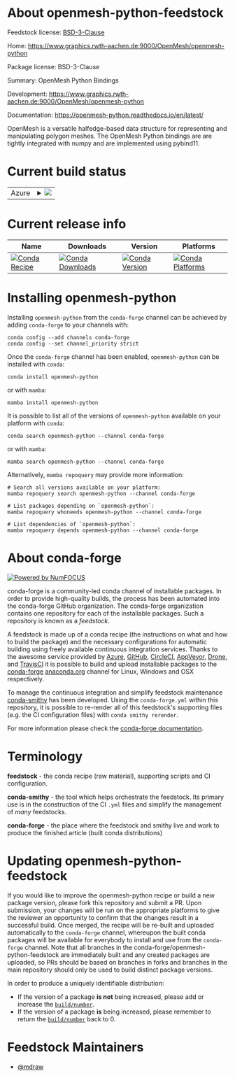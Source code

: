 About openmesh-python-feedstock
===============================

Feedstock license: [BSD-3-Clause](https://github.com/conda-forge/openmesh-python-feedstock/blob/main/LICENSE.txt)

Home: https://www.graphics.rwth-aachen.de:9000/OpenMesh/openmesh-python

Package license: BSD-3-Clause

Summary: OpenMesh Python Bindings

Development: https://www.graphics.rwth-aachen.de:9000/OpenMesh/openmesh-python

Documentation: https://openmesh-python.readthedocs.io/en/latest/

OpenMesh is a versatile halfedge-based data structure for representing
and manipulating polygon meshes.
The OpenMesh Python bindings are are tightly integrated with numpy and
are implemented using pybind11.


Current build status
====================


<table>
    
  <tr>
    <td>Azure</td>
    <td>
      <details>
        <summary>
          <a href="https://dev.azure.com/conda-forge/feedstock-builds/_build/latest?definitionId=6802&branchName=main">
            <img src="https://dev.azure.com/conda-forge/feedstock-builds/_apis/build/status/openmesh-python-feedstock?branchName=main">
          </a>
        </summary>
        <table>
          <thead><tr><th>Variant</th><th>Status</th></tr></thead>
          <tbody><tr>
              <td>linux_64_numpy1.22python3.8.____cpython</td>
              <td>
                <a href="https://dev.azure.com/conda-forge/feedstock-builds/_build/latest?definitionId=6802&branchName=main">
                  <img src="https://dev.azure.com/conda-forge/feedstock-builds/_apis/build/status/openmesh-python-feedstock?branchName=main&jobName=linux&configuration=linux%20linux_64_numpy1.22python3.8.____cpython" alt="variant">
                </a>
              </td>
            </tr><tr>
              <td>linux_64_numpy1.22python3.9.____73_pypy</td>
              <td>
                <a href="https://dev.azure.com/conda-forge/feedstock-builds/_build/latest?definitionId=6802&branchName=main">
                  <img src="https://dev.azure.com/conda-forge/feedstock-builds/_apis/build/status/openmesh-python-feedstock?branchName=main&jobName=linux&configuration=linux%20linux_64_numpy1.22python3.9.____73_pypy" alt="variant">
                </a>
              </td>
            </tr><tr>
              <td>linux_64_numpy2.0python3.10.____cpython</td>
              <td>
                <a href="https://dev.azure.com/conda-forge/feedstock-builds/_build/latest?definitionId=6802&branchName=main">
                  <img src="https://dev.azure.com/conda-forge/feedstock-builds/_apis/build/status/openmesh-python-feedstock?branchName=main&jobName=linux&configuration=linux%20linux_64_numpy2.0python3.10.____cpython" alt="variant">
                </a>
              </td>
            </tr><tr>
              <td>linux_64_numpy2.0python3.11.____cpython</td>
              <td>
                <a href="https://dev.azure.com/conda-forge/feedstock-builds/_build/latest?definitionId=6802&branchName=main">
                  <img src="https://dev.azure.com/conda-forge/feedstock-builds/_apis/build/status/openmesh-python-feedstock?branchName=main&jobName=linux&configuration=linux%20linux_64_numpy2.0python3.11.____cpython" alt="variant">
                </a>
              </td>
            </tr><tr>
              <td>linux_64_numpy2.0python3.12.____cpython</td>
              <td>
                <a href="https://dev.azure.com/conda-forge/feedstock-builds/_build/latest?definitionId=6802&branchName=main">
                  <img src="https://dev.azure.com/conda-forge/feedstock-builds/_apis/build/status/openmesh-python-feedstock?branchName=main&jobName=linux&configuration=linux%20linux_64_numpy2.0python3.12.____cpython" alt="variant">
                </a>
              </td>
            </tr><tr>
              <td>linux_64_numpy2.0python3.9.____cpython</td>
              <td>
                <a href="https://dev.azure.com/conda-forge/feedstock-builds/_build/latest?definitionId=6802&branchName=main">
                  <img src="https://dev.azure.com/conda-forge/feedstock-builds/_apis/build/status/openmesh-python-feedstock?branchName=main&jobName=linux&configuration=linux%20linux_64_numpy2.0python3.9.____cpython" alt="variant">
                </a>
              </td>
            </tr><tr>
              <td>osx_64_numpy1.22python3.8.____cpython</td>
              <td>
                <a href="https://dev.azure.com/conda-forge/feedstock-builds/_build/latest?definitionId=6802&branchName=main">
                  <img src="https://dev.azure.com/conda-forge/feedstock-builds/_apis/build/status/openmesh-python-feedstock?branchName=main&jobName=osx&configuration=osx%20osx_64_numpy1.22python3.8.____cpython" alt="variant">
                </a>
              </td>
            </tr><tr>
              <td>osx_64_numpy1.22python3.9.____73_pypy</td>
              <td>
                <a href="https://dev.azure.com/conda-forge/feedstock-builds/_build/latest?definitionId=6802&branchName=main">
                  <img src="https://dev.azure.com/conda-forge/feedstock-builds/_apis/build/status/openmesh-python-feedstock?branchName=main&jobName=osx&configuration=osx%20osx_64_numpy1.22python3.9.____73_pypy" alt="variant">
                </a>
              </td>
            </tr><tr>
              <td>osx_64_numpy2.0python3.10.____cpython</td>
              <td>
                <a href="https://dev.azure.com/conda-forge/feedstock-builds/_build/latest?definitionId=6802&branchName=main">
                  <img src="https://dev.azure.com/conda-forge/feedstock-builds/_apis/build/status/openmesh-python-feedstock?branchName=main&jobName=osx&configuration=osx%20osx_64_numpy2.0python3.10.____cpython" alt="variant">
                </a>
              </td>
            </tr><tr>
              <td>osx_64_numpy2.0python3.11.____cpython</td>
              <td>
                <a href="https://dev.azure.com/conda-forge/feedstock-builds/_build/latest?definitionId=6802&branchName=main">
                  <img src="https://dev.azure.com/conda-forge/feedstock-builds/_apis/build/status/openmesh-python-feedstock?branchName=main&jobName=osx&configuration=osx%20osx_64_numpy2.0python3.11.____cpython" alt="variant">
                </a>
              </td>
            </tr><tr>
              <td>osx_64_numpy2.0python3.12.____cpython</td>
              <td>
                <a href="https://dev.azure.com/conda-forge/feedstock-builds/_build/latest?definitionId=6802&branchName=main">
                  <img src="https://dev.azure.com/conda-forge/feedstock-builds/_apis/build/status/openmesh-python-feedstock?branchName=main&jobName=osx&configuration=osx%20osx_64_numpy2.0python3.12.____cpython" alt="variant">
                </a>
              </td>
            </tr><tr>
              <td>osx_64_numpy2.0python3.9.____cpython</td>
              <td>
                <a href="https://dev.azure.com/conda-forge/feedstock-builds/_build/latest?definitionId=6802&branchName=main">
                  <img src="https://dev.azure.com/conda-forge/feedstock-builds/_apis/build/status/openmesh-python-feedstock?branchName=main&jobName=osx&configuration=osx%20osx_64_numpy2.0python3.9.____cpython" alt="variant">
                </a>
              </td>
            </tr><tr>
              <td>win_64_numpy1.22python3.8.____cpython</td>
              <td>
                <a href="https://dev.azure.com/conda-forge/feedstock-builds/_build/latest?definitionId=6802&branchName=main">
                  <img src="https://dev.azure.com/conda-forge/feedstock-builds/_apis/build/status/openmesh-python-feedstock?branchName=main&jobName=win&configuration=win%20win_64_numpy1.22python3.8.____cpython" alt="variant">
                </a>
              </td>
            </tr><tr>
              <td>win_64_numpy1.22python3.9.____73_pypy</td>
              <td>
                <a href="https://dev.azure.com/conda-forge/feedstock-builds/_build/latest?definitionId=6802&branchName=main">
                  <img src="https://dev.azure.com/conda-forge/feedstock-builds/_apis/build/status/openmesh-python-feedstock?branchName=main&jobName=win&configuration=win%20win_64_numpy1.22python3.9.____73_pypy" alt="variant">
                </a>
              </td>
            </tr><tr>
              <td>win_64_numpy2.0python3.9.____cpython</td>
              <td>
                <a href="https://dev.azure.com/conda-forge/feedstock-builds/_build/latest?definitionId=6802&branchName=main">
                  <img src="https://dev.azure.com/conda-forge/feedstock-builds/_apis/build/status/openmesh-python-feedstock?branchName=main&jobName=win&configuration=win%20win_64_numpy2.0python3.9.____cpython" alt="variant">
                </a>
              </td>
            </tr>
          </tbody>
        </table>
      </details>
    </td>
  </tr>
</table>

Current release info
====================

| Name | Downloads | Version | Platforms |
| --- | --- | --- | --- |
| [![Conda Recipe](https://img.shields.io/badge/recipe-openmesh--python-green.svg)](https://anaconda.org/conda-forge/openmesh-python) | [![Conda Downloads](https://img.shields.io/conda/dn/conda-forge/openmesh-python.svg)](https://anaconda.org/conda-forge/openmesh-python) | [![Conda Version](https://img.shields.io/conda/vn/conda-forge/openmesh-python.svg)](https://anaconda.org/conda-forge/openmesh-python) | [![Conda Platforms](https://img.shields.io/conda/pn/conda-forge/openmesh-python.svg)](https://anaconda.org/conda-forge/openmesh-python) |

Installing openmesh-python
==========================

Installing `openmesh-python` from the `conda-forge` channel can be achieved by adding `conda-forge` to your channels with:

```
conda config --add channels conda-forge
conda config --set channel_priority strict
```

Once the `conda-forge` channel has been enabled, `openmesh-python` can be installed with `conda`:

```
conda install openmesh-python
```

or with `mamba`:

```
mamba install openmesh-python
```

It is possible to list all of the versions of `openmesh-python` available on your platform with `conda`:

```
conda search openmesh-python --channel conda-forge
```

or with `mamba`:

```
mamba search openmesh-python --channel conda-forge
```

Alternatively, `mamba repoquery` may provide more information:

```
# Search all versions available on your platform:
mamba repoquery search openmesh-python --channel conda-forge

# List packages depending on `openmesh-python`:
mamba repoquery whoneeds openmesh-python --channel conda-forge

# List dependencies of `openmesh-python`:
mamba repoquery depends openmesh-python --channel conda-forge
```


About conda-forge
=================

[![Powered by
NumFOCUS](https://img.shields.io/badge/powered%20by-NumFOCUS-orange.svg?style=flat&colorA=E1523D&colorB=007D8A)](https://numfocus.org)

conda-forge is a community-led conda channel of installable packages.
In order to provide high-quality builds, the process has been automated into the
conda-forge GitHub organization. The conda-forge organization contains one repository
for each of the installable packages. Such a repository is known as a *feedstock*.

A feedstock is made up of a conda recipe (the instructions on what and how to build
the package) and the necessary configurations for automatic building using freely
available continuous integration services. Thanks to the awesome service provided by
[Azure](https://azure.microsoft.com/en-us/services/devops/), [GitHub](https://github.com/),
[CircleCI](https://circleci.com/), [AppVeyor](https://www.appveyor.com/),
[Drone](https://cloud.drone.io/welcome), and [TravisCI](https://travis-ci.com/)
it is possible to build and upload installable packages to the
[conda-forge](https://anaconda.org/conda-forge) [anaconda.org](https://anaconda.org/)
channel for Linux, Windows and OSX respectively.

To manage the continuous integration and simplify feedstock maintenance
[conda-smithy](https://github.com/conda-forge/conda-smithy) has been developed.
Using the ``conda-forge.yml`` within this repository, it is possible to re-render all of
this feedstock's supporting files (e.g. the CI configuration files) with ``conda smithy rerender``.

For more information please check the [conda-forge documentation](https://conda-forge.org/docs/).

Terminology
===========

**feedstock** - the conda recipe (raw material), supporting scripts and CI configuration.

**conda-smithy** - the tool which helps orchestrate the feedstock.
                   Its primary use is in the construction of the CI ``.yml`` files
                   and simplify the management of *many* feedstocks.

**conda-forge** - the place where the feedstock and smithy live and work to
                  produce the finished article (built conda distributions)


Updating openmesh-python-feedstock
==================================

If you would like to improve the openmesh-python recipe or build a new
package version, please fork this repository and submit a PR. Upon submission,
your changes will be run on the appropriate platforms to give the reviewer an
opportunity to confirm that the changes result in a successful build. Once
merged, the recipe will be re-built and uploaded automatically to the
`conda-forge` channel, whereupon the built conda packages will be available for
everybody to install and use from the `conda-forge` channel.
Note that all branches in the conda-forge/openmesh-python-feedstock are
immediately built and any created packages are uploaded, so PRs should be based
on branches in forks and branches in the main repository should only be used to
build distinct package versions.

In order to produce a uniquely identifiable distribution:
 * If the version of a package **is not** being increased, please add or increase
   the [``build/number``](https://docs.conda.io/projects/conda-build/en/latest/resources/define-metadata.html#build-number-and-string).
 * If the version of a package **is** being increased, please remember to return
   the [``build/number``](https://docs.conda.io/projects/conda-build/en/latest/resources/define-metadata.html#build-number-and-string)
   back to 0.

Feedstock Maintainers
=====================

* [@mdraw](https://github.com/mdraw/)

